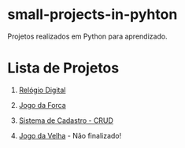 # small-projects-in-pyhton
 Projetos realizados em Python para aprendizado.

# Lista de Projetos

1. [Relógio Digital](https://github.com/Jefferson472/small-projects-in-pyhton/tree/main/Rel%C3%B3gioDigital) 

2. [Jogo da Forca](https://github.com/Jefferson472/small-projects-in-pyhton/tree/main/JogoForca)

3. [Sistema de Cadastro - CRUD](https://github.com/Jefferson472/small-projects-in-pyhton/tree/main/SistemaDeCadastro)

4. [Jogo da Velha](https://github.com/Jefferson472/small-projects-in-pyhton/tree/main/JogoDaVelha) - Não finalizado!
